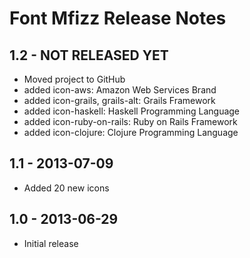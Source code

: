 Font Mfizz Release Notes
===========================================================

## 1.2 - NOT RELEASED YET
 - Moved project to GitHub
 - added icon-aws: Amazon Web Services Brand
 - added icon-grails, grails-alt: Grails Framework
 - added icon-haskell: Haskell Programming Language
 - added icon-ruby-on-rails: Ruby on Rails Framework
 - added icon-clojure: Clojure Programming Language 

## 1.1 - 2013-07-09
 - Added 20 new icons

## 1.0 - 2013-06-29
 - Initial release
